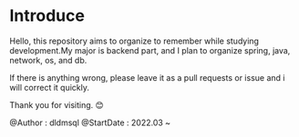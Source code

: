 # Introduce

Hello, this repository aims to organize to remember while studying development.My major is backend part, and I plan to organize spring, java, network, os, and db.

If there is anything wrong, please leave it as a pull requests or issue and i will correct it quickly.

Thank you for visiting. 😊

@Author : dldmsql
@StartDate : 2022.03 ~ 
